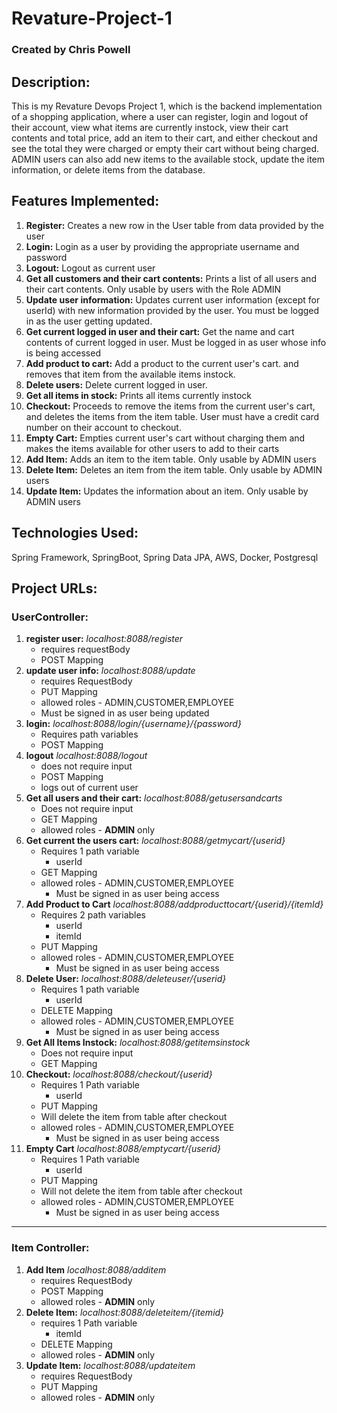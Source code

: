 # Revature-Project-1
### Created by Chris Powell
## Description:
This is my Revature Devops Project 1,
which is the backend implementation of a shopping application, where a user can register, login and
logout of their account, view what items are currently instock, view their cart contents and total
price, add an item to their cart, and either checkout and see the total they were charged or 
empty their cart without being charged. ADMIN users can also add new items to the available stock,
update the item information, or delete items from the database.
## Features Implemented:
1. **Register:** Creates a new row in the User table from data provided by the user
2. **Login:** Login as a user by providing the appropriate username and password
3. **Logout:** Logout as current user
4. **Get all customers and their cart contents:** Prints a list of all users and their 
cart contents. Only usable by users with the Role ADMIN
5. **Update user information:** Updates current user information (except for userId)
with new information provided by the user. You must be logged in as the user
getting updated.
6. **Get current logged in user and their cart:** Get the name and cart contents of 
current logged in user. Must be logged in as user whose info is being accessed 
7. **Add product to cart:** Add a product to the current user's cart. and removes that
item from the available items instock.
8. **Delete users:** Delete current logged in user.
9. **Get all items in stock:** Prints all items currently instock
10. **Checkout:** Proceeds to remove the items from the current user's cart,
and deletes the items from the item table. User must have a credit card number
on their account to checkout.
11. **Empty Cart:** Empties current user's cart without charging them and makes the items 
available for other users to add to their carts
12. **Add Item:** Adds an item to the item table. Only usable by ADMIN users
13. **Delete Item:** Deletes an item from the item table. Only usable by ADMIN users
14. **Update Item:** Updates the information about an item. Only usable by ADMIN users

## Technologies Used:
Spring Framework, SpringBoot, Spring Data JPA, AWS, Docker, Postgresql 

## Project URLs: 
### UserController:
1. **register user:** _localhost:8088/register_
    * requires requestBody
    * POST Mapping
2. **update user info:** _localhost:8088/update_
    * requires RequestBody
    * PUT Mapping
    * allowed roles - ADMIN,CUSTOMER,EMPLOYEE
    * Must be signed in as user being updated
3. **login:** _localhost:8088/login/{username}/{password}_
    * Requires path variables
    * POST Mapping
4. **logout** _localhost:8088/logout_
    * does not require input
    * POST Mapping
    * logs out of current user
5. **Get all users and their cart:** _localhost:8088/getusersandcarts_
    * Does not require input
    * GET Mapping
    * allowed roles - **ADMIN** only
6. **Get current the users cart:** _localhost:8088/getmycart/{userid}_
    * Requires 1 path variable
      * userId
    * GET Mapping
    * allowed roles - ADMIN,CUSTOMER,EMPLOYEE
      * Must be signed in as user being access
7. **Add Product to Cart** _localhost:8088/addproducttocart/{userid}/{itemId}_
    * Requires 2 path variables
      * userId
      * itemId
    * PUT Mapping
    * allowed roles - ADMIN,CUSTOMER,EMPLOYEE
      * Must be signed in as user being access
8. **Delete User:** _localhost:8088/deleteuser/{userid}_
   * Requires 1 path variable
     * userId
   * DELETE Mapping
   * allowed roles - ADMIN,CUSTOMER,EMPLOYEE
       * Must be signed in as user being access
9. **Get All Items Instock:** _localhost:8088/getitemsinstock_
    * Does not require input
    * GET Mapping
10. **Checkout:** _localhost:8088/checkout/{userid}_
    * Requires 1 Path variable
      * userId
    * PUT Mapping
    * Will delete the item from table after checkout
    * allowed roles - ADMIN,CUSTOMER,EMPLOYEE
       * Must be signed in as user being access
11. **Empty Cart** _localhost:8088/emptycart/{userid}_
    * Requires 1 Path variable
      * userId
    * PUT Mapping
    * Will not delete the item from table after checkout
    * allowed roles - ADMIN,CUSTOMER,EMPLOYEE
      * Must be signed in as user being access
---
### Item Controller:
1. **Add Item** _localhost:8088/additem_
    * requires RequestBody
    * POST Mapping
    * allowed roles - **ADMIN** only
2. **Delete Item:** _localhost:8088/deleteitem/{itemid}_
    * requires 1 Path variable
      * itemId
    * DELETE Mapping
    * allowed roles - **ADMIN** only
3. **Update Item:** _localhost:8088/updateitem_
    * requires RequestBody
    * PUT Mapping
    * allowed roles - **ADMIN** only